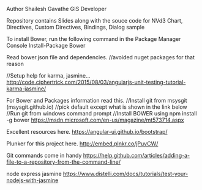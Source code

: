 Author Shailesh Gavathe GIS Developer

Repository contains Slides along with the souce code for NVd3 Chart, Directives, Custom Directives, Bindings, Dialog sample

To install Bower, run the following command in the Package Manager Console
Install-Package Bower

Read bower.json file and dependencies.
//avoided nuget packages for that reason

//Setup help for karma, jasmine...
http://code.ciphertrick.com/2015/08/03/angularjs-unit-testing-tutorial-karma-jasmine/

For Bower and Packages information read this.
//Install git from msysgit (msysgit.github.io)
//pick default except what is shown in the link below
  //Run git from windows command prompt
//Install BOWER using npm install -g bower
https://msdn.microsoft.com/en-us/magazine/mt573714.aspx

Excellent resources here.
https://angular-ui.github.io/bootstrap/

Plunker for this project here.
http://embed.plnkr.co/jPuvCW/

Git commands come in handy
https://help.github.com/articles/adding-a-file-to-a-repository-from-the-command-line/

node express jasmine
https://www.distelli.com/docs/tutorials/test-your-nodejs-with-jasmine


